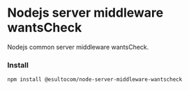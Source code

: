 # Nodejs server middleware wantsCheck
Nodejs common server middleware wantsCheck.

### Install
```
npm install @esultocom/node-server-middleware-wantscheck
```
